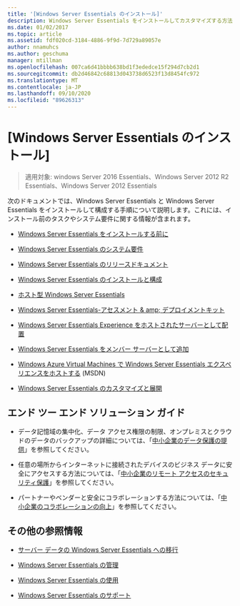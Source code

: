 ```yaml
---
title: '[Windows Server Essentials のインストール]'
description: Windows Server Essentials をインストールしてカスタマイズする方法について説明します。
ms.date: 01/02/2017
ms.topic: article
ms.assetid: fdf020cd-3184-4886-9f9d-7d729a89057e
author: nnamuhcs
ms.author: geschuma
manager: mtillman
ms.openlocfilehash: 007ca6d41bbbb638bd1f3ededce15f294d7cb2d1
ms.sourcegitcommit: db2d46842c68813d043738d6523f13d8454fc972
ms.translationtype: MT
ms.contentlocale: ja-JP
ms.lasthandoff: 09/10/2020
ms.locfileid: "89626313"
---
```

# <a name="install-windows-server-essentials"></a>[Windows Server Essentials のインストール]

>適用対象: windows Server 2016 Essentials、Windows Server 2012 R2 Essentials、Windows Server 2012 Essentials

次のドキュメントでは、Windows Server Essentials と Windows Server Essentials をインストールして構成する手順について説明します。これには、インストール前のタスクやシステム要件に関する情報が含まれます。

-   [Windows Server Essentials をインストールする前に](Before-You-Install-Windows-Server-Essentials.md)

-   [Windows Server Essentials のシステム要件](../get-started/system-requirements.md)

-   [Windows Server Essentials のリリースドキュメント](../get-started/release-notes.md)

-   [Windows Server Essentials のインストールと構成](Install-and-Configure-Windows-Server-Essentials.md)

-   [ホスト型 Windows Server Essentials](Hosted-Windows-Server-Essentials.md)

-   [Windows Server Essentials-アセスメント & amp; デプロイメントキット](Assessment-and-Deployment-Kit-for-Windows-Server-Essentials.md)

-   [Windows Server Essentials Experience をホストされたサーバーとして配置](Deploy-Windows-Server-Essentials-Experience-as-a-Hosted-Server.md)

-   [Windows Server Essentials をメンバー サーバーとして追加](Add-Windows-Server-Essentials-as-a-Member-Server.md)

-   [Windows Azure Virtual Machines で Windows Server Essentials エクスペリエンスをホストする](/previous-versions/azure/dn520828(v=azure.100)) (MSDN)

-   [Windows Server Essentials のカスタマイズと展開](Customize-and-Deploy-Windows-Server-Essentials.md)


## <a name="end-to-end-solution-guides"></a>エンド ツー エンド ソリューション ガイド

-    データ記憶域の集中化、データ アクセス権限の制限、オンプレミスとクラウドのデータのバックアップの詳細については、「[中小企業のデータ保護の提供](/previous-versions/orphan-topics/ws.11/dn582043(v=ws.11))」を参照してください。

-    任意の場所からインターネットに接続されたデバイスのビジネス データに安全にアクセスする方法については、「[中小企業のリモート アクセスのセキュリティ保護](/previous-versions/windows/it-pro/solutions-guidance/dn629457(v=ws.11))」を参照してください。

-    パートナーやベンダーと安全にコラボレーションする方法については、「[中小企業のコラボレーションの向上](/previous-versions/windows/it-pro/solutions-guidance/dn747893(v=ws.11))」を参照してください。

## <a name="additional-references"></a>その他の参照情報


-   [サーバー データの Windows Server Essentials への移行](../migrate/Migrate-Server-Data-to-Windows-Server-Essentials.md)

-   [Windows Server Essentials の管理](../manage/Manage-Windows-Server-Essentials.md)

-   [Windows Server Essentials の使用](../use/Use-Windows-Server-Essentials.md)

-   [Windows Server Essentials のサポート](../support/Support-Windows-Server-Essentials.md)